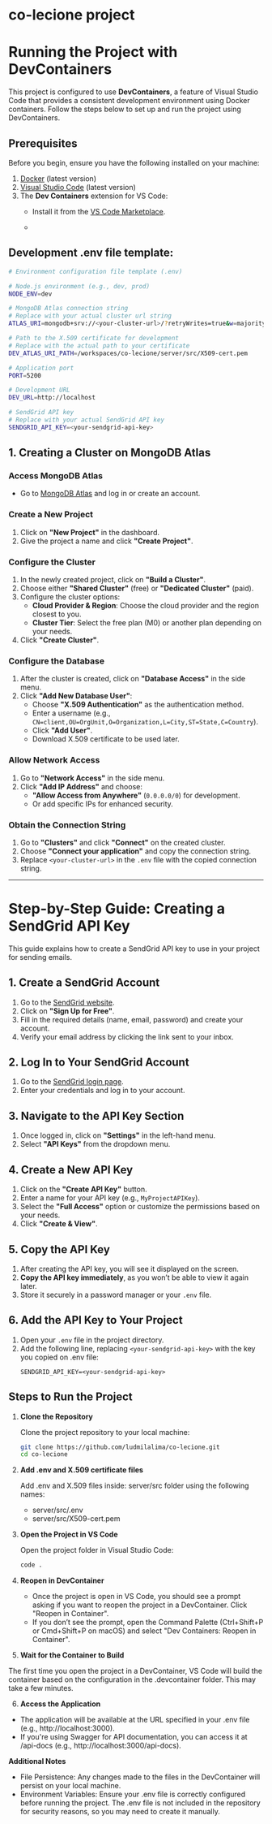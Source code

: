 # co-lecione project

# Running the Project with DevContainers

This project is configured to use **DevContainers**, a feature of Visual Studio Code that provides a consistent development environment using Docker containers. Follow the steps below to set up and run the project using DevContainers.

## Prerequisites

Before you begin, ensure you have the following installed on your machine:

1. [Docker](https://www.docker.com/) (latest version)
2. [Visual Studio Code](https://code.visualstudio.com/) (latest version)
3. The **Dev Containers** extension for VS Code:
   - Install it from the [VS Code Marketplace](https://marketplace.visualstudio.com/items?itemName=ms-vscode-remote.remote-containers).
  
   - 
  
## Development .env file template:
```bash
# Environment configuration file template (.env)

# Node.js environment (e.g., dev, prod)
NODE_ENV=dev

# MongoDB Atlas connection string
# Replace with your actual cluster url string
ATLAS_URI=mongodb+srv://<your-cluster-url>/?retryWrites=true&w=majority&authMechanism=MONGODB-X509&authSource=%24external

# Path to the X.509 certificate for development
# Replace with the actual path to your certificate
DEV_ATLAS_URI_PATH=/workspaces/co-lecione/server/src/X509-cert.pem

# Application port
PORT=5200

# Development URL
DEV_URL=http://localhost

# SendGrid API key
# Replace with your actual SendGrid API key
SENDGRID_API_KEY=<your-sendgrid-api-key>
```

## 1. Creating a Cluster on MongoDB Atlas

### Access MongoDB Atlas
- Go to [MongoDB Atlas](https://www.mongodb.com/cloud/atlas) and log in or create an account.

### Create a New Project
1. Click on **"New Project"** in the dashboard.
2. Give the project a name and click **"Create Project"**.

### Configure the Cluster
1. In the newly created project, click on **"Build a Cluster"**.
2. Choose either **"Shared Cluster"** (free) or **"Dedicated Cluster"** (paid).
3. Configure the cluster options:
   - **Cloud Provider & Region**: Choose the cloud provider and the region closest to you.
   - **Cluster Tier**: Select the free plan (M0) or another plan depending on your needs.
4. Click **"Create Cluster"**.

### Configure the Database
1. After the cluster is created, click on **"Database Access"** in the side menu.
2. Click **"Add New Database User"**:
   - Choose **"X.509 Authentication"** as the authentication method.
   - Enter a username (e.g., `CN=client,OU=OrgUnit,O=Organization,L=City,ST=State,C=Country`).
   - Click **"Add User"**.
   - Download X.509 certificate to be used later.

### Allow Network Access
1. Go to **"Network Access"** in the side menu.
2. Click **"Add IP Address"** and choose:
   - **"Allow Access from Anywhere"** (`0.0.0.0/0`) for development.
   - Or add specific IPs for enhanced security.

### Obtain the Connection String
1. Go to **"Clusters"** and click **"Connect"** on the created cluster.
2. Choose **"Connect your application"** and copy the connection string.
3. Replace `<your-cluster-url>` in the `.env` file with the copied connection string.

---

# Step-by-Step Guide: Creating a SendGrid API Key

This guide explains how to create a SendGrid API key to use in your project for sending emails.

## 1. Create a SendGrid Account
1. Go to the [SendGrid website](https://sendgrid.com/).
2. Click on **"Sign Up for Free"**.
3. Fill in the required details (name, email, password) and create your account.
4. Verify your email address by clicking the link sent to your inbox.

## 2. Log In to Your SendGrid Account
1. Go to the [SendGrid login page](https://app.sendgrid.com/login).
2. Enter your credentials and log in to your account.

## 3. Navigate to the API Key Section
1. Once logged in, click on **"Settings"** in the left-hand menu.
2. Select **"API Keys"** from the dropdown menu.

## 4. Create a New API Key
1. Click on the **"Create API Key"** button.
2. Enter a name for your API key (e.g., `MyProjectAPIKey`).
3. Select the **"Full Access"** option or customize the permissions based on your needs.
4. Click **"Create & View"**.

## 5. Copy the API Key
1. After creating the API key, you will see it displayed on the screen.
2. **Copy the API key immediately**, as you won’t be able to view it again later.
3. Store it securely in a password manager or your `.env` file.

## 6. Add the API Key to Your Project
1. Open your `.env` file in the project directory.
2. Add the following line, replacing `<your-sendgrid-api-key>` with the key you copied on .env file:
   ```properties
   SENDGRID_API_KEY=<your-sendgrid-api-key>
   ```

## Steps to Run the Project

1. **Clone the Repository**

   Clone the project repository to your local machine:

   ```bash
   git clone https://github.com/ludmilalima/co-lecione.git
   cd co-lecione
   ```

2. **Add .env and X.509 certificate files**

   Add .env and X.509 files inside: server/src folder using the following names:
      - server/src/.env
      - server/src/X509-cert.pem
  
3. **Open the Project in VS Code**

   Open the project folder in Visual Studio Code:
     ```bash
     code .
     ```
4. **Reopen in DevContainer**

   - Once the project is open in VS Code, you should see a prompt asking if you want to reopen the project in a DevContainer. Click "Reopen in Container".
   - If you don’t see the prompt, open the Command Palette (Ctrl+Shift+P or Cmd+Shift+P on macOS) and select "Dev Containers: Reopen in Container".
      
5. **Wait for the Container to Build**

The first time you open the project in a DevContainer, VS Code will build the container based on the configuration in the .devcontainer folder. This may take a few minutes.

6. **Access the Application**

  - The application will be available at the URL specified in your .env file (e.g., http://localhost:3000).
  - If you're using Swagger for API documentation, you can access it at /api-docs (e.g., http://localhost:3000/api-docs).
    
**Additional Notes**

  - File Persistence: Any changes made to the files in the DevContainer will persist on your local machine.
  - Environment Variables: Ensure your .env file is correctly configured before running the project. The .env file is not included in the repository for security reasons, so you may need to create it manually.
   
